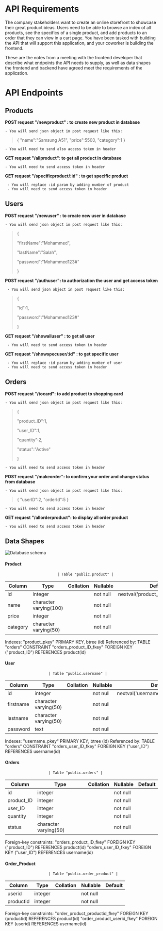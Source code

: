 # API Requirements

The company stakeholders want to create an online storefront to showcase their great product ideas. Users need to be able to browse an index of all products, see the specifics of a single product, and add products to an order that they can view in a cart page. You have been tasked with building the API that will support this application, and your coworker is building the frontend.

These are the notes from a meeting with the frontend developer that describe what endpoints the API needs to supply, as well as data shapes the frontend and backend have agreed meet the requirements of the application.

# API Endpoints

## Products

**POST request "/newproduct" : to create new product in database**

    - You will send json object in post request like this:

> {
> "name":"Samsung A51",
> "price":5500,
> "category":1
> }

    - You will need to send also access token in header

**GET request "/allproduct": to get all product in database**

    - You will need to send access token in header

**GET request "/specificproduct/:id" : to get specific product**

     - You will replace :id param by adding number of product
     - You will need to send access token in header

## Users

**POST request "/newuser" : to create new user in database**

    - You will send json object in post request like this:

> {
>
> "firstName":"Mohammed",
>
> "lastName":"Salah",
>
> "password":"Mohammed123#"
>
> }

**POST request "/authuser": to authorization the user and get access token**

     - You will send json object in post request like this:

> {
>
> "id":1,
>
> "password":"Mohammed123#"
>
> }

**GET request "/showalluser" : to get all user**

     - You will need to send access token in header

**GET request "/showspecuser/:id" : to get specific user**

     - You will replace :id param by adding number of user
     - You will need to send access token in header

## Orders

**POST request "/tocard": to add product to shopping card**

    - You will send json object in post request like this:

> {
>
> "product_ID":1,
>
> "user_ID":1,
>
> "quantity":2,
>
> "status":"Active"
>
> }

    - You will need to send access token in header

**POST request "/makeorder": to confirm your order and change status from database**

    - You will send json object in post request like this:

> {
> "userID":2,
> "orderId":5
> }

    - You will need to send access token in header

**GET request "/allorderproduct": to display all order product**

    - You will need to send access token in header

## Data Shapes

![Database schema](https://i.ibb.co/KsJZWRh/Untitled-3.png)

#### Product

                            | Table "public.product" |

| Column   | Type                   | Collation | Nullable | Default                             |
| -------- | ---------------------- | --------- | -------- | ----------------------------------- |
| id       | integer                |           | not null | nextval('product_id_seq'::regclass) |
| name     | character varying(100) |           | not null |
| price    | integer                |           | not null |
| category | character varying(50)  |           | not null |

Indexes:
"product_pkey" PRIMARY KEY, btree (id)
Referenced by:
TABLE "orders" CONSTRAINT "orders_product_ID_fkey" FOREIGN KEY ("product_ID") REFERENCES product(id)

#### User

                        | Table "public.username" |

| Column    | Type                  | Collation | Nullable | Default                              |
| --------- | --------------------- | --------- | -------- | ------------------------------------ |
| id        | integer               |           | not null | nextval('username_id_seq'::regclass) |
| firstname | character varying(50) |           | not null |
| lastname  | character varying(50) |           | not null |
| password  | text                  |           | not null |

Indexes:
"username_pkey" PRIMARY KEY, btree (id)
Referenced by:
TABLE "orders" CONSTRAINT "orders_user_ID_fkey" FOREIGN KEY ("user_ID") REFERENCES username(id)

#### Orders

                        | Table "public.orders" |

| Column     | Type                  | Collation | Nullable | Default |
| ---------- | --------------------- | --------- | -------- | ------- |
| id         | integer               |           | not null |
| product_ID | integer               |           | not null |
| user_ID    | integer               |           | not null |
| quantity   | integer               |           | not null |
| status     | character varying(50) |           | not null |

Foreign-key constraints:
"orders_product_ID_fkey" FOREIGN KEY ("product_ID") REFERENCES product(id)
"orders_user_ID_fkey" FOREIGN KEY ("user_ID") REFERENCES username(id)

#### Order_Product

                        | Table "public.order_product" |

| Column    | Type    | Collation | Nullable | Default |
| --------- | ------- | --------- | -------- | ------- |
| userid    | integer |           | not null |
| productid | integer |           | not null |

Foreign-key constraints:
"order_product_productid_fkey" FOREIGN KEY (productid) REFERENCES product(id)
"order_product_userid_fkey" FOREIGN KEY (userid) REFERENCES username(id)

